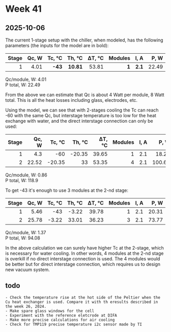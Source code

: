 # Week 41
## 2025-10-06

The current 1-stage setup with the chiller, when modeled, has the following parameters (the inputs for the model are in bold):

| Stage | Qc, W | Tc, &deg;C | Th, &deg;C | &#916;T, &deg;C | Modules | I, A | P, W |
| --: | --: | --: | --: | --: | --: | --: | --: |
| 1 | 4.01 | **-43** | **10.81** | 53.81 | **1** | **2.1** | 22.49 |

Qc/module, W: 4.01\
P total, W: 22.49

From the above we can estimate that Qc is about 4 Watt per module, 8 Watt total. This is all the heat losses including glass, electrodes, etc.

Using the model, we can see that with 2-stages cooling the Tc can reach -60 with the same Qc, but interstage temperature is too low for the heat exchange with water, and the direct interstage connection can only be used:

| Stage | Qc, W | Tc, &deg;C | Th, &deg;C | &#916;T, &deg;C | Modules | I, A | P, W |
| --: | --: | --: | --: | --: | --: | --: | --: |
| 1 | 4.3 | -60 | -20.35 | 39.65 | 1 | 2.1 | 18.23 |
| 2 | 22.52 | -20.35 | 33 | 53.35 | 4 | 2.1 | 100.67 |

Qc/module, W: 0.86\
P total, W: 118.9

To get -43 it's enough to use 3 modules at the 2-nd stage:

| Stage | Qc, W | Tc, &deg;C | Th, &deg;C | &#916;T, &deg;C | Modules | I, A | P, W |
| --: | --: | --: | --: | --: | --: | --: | --: |
| 1 | 5.46 | -43 | -3.22 | 39.78 | 1 | 2.1 | 20.31 |
| 2 | 25.78 | -3.22 | 33.01 | 36.23 | 3 | 2.1 | 73.77 |

Qc/module, W: 1.37\
P total, W: 94.08

In the above calculation we can surely have higher Tc at the 2-stage, which is necessary for water cooling. In other words, 4 modules at the 2-nd stage is overkill if no direct interstage connection is used. The 4 modules would be better but for direct interstage connection, which requires us to design new vacuum system.

## todo
    - Check the temperature rise at the hot side of the Peltier when the Cu heat exchanger is used. Compare it with th eresults described in the week 26, 2024.
    - Make spare glass windows for the cell
    - Experiment with the reference eletcrode at DIFA
    - Make more precise calculations for air cooling
    - Check for TMP119 precise temperature i2c sensor made by TI
